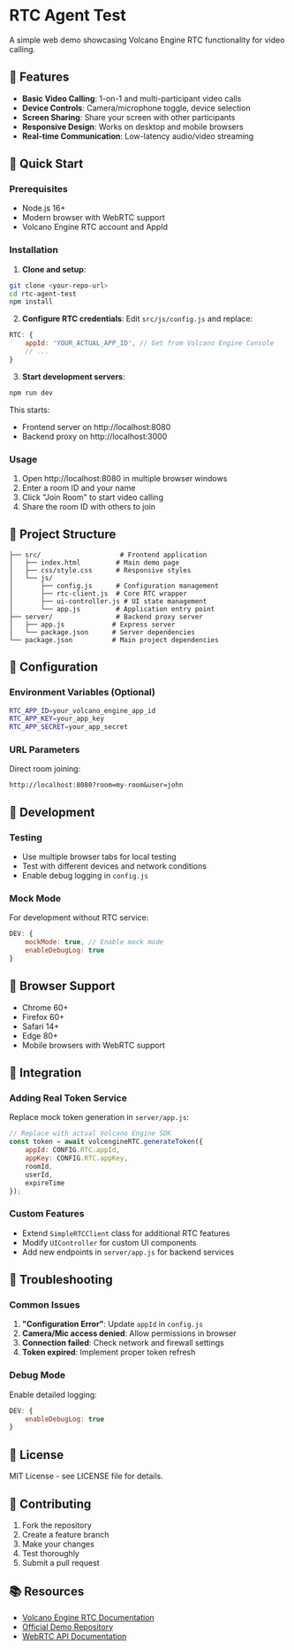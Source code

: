 # RTC Agent Test

A simple web demo showcasing Volcano Engine RTC functionality for video calling.

## 🎯 Features

- **Basic Video Calling**: 1-on-1 and multi-participant video calls
- **Device Controls**: Camera/microphone toggle, device selection
- **Screen Sharing**: Share your screen with other participants
- **Responsive Design**: Works on desktop and mobile browsers
- **Real-time Communication**: Low-latency audio/video streaming

## 🚀 Quick Start

### Prerequisites
- Node.js 16+ 
- Modern browser with WebRTC support
- Volcano Engine RTC account and AppId

### Installation

1. **Clone and setup**:
```bash
git clone <your-repo-url>
cd rtc-agent-test
npm install
```

2. **Configure RTC credentials**:
Edit `src/js/config.js` and replace:
```javascript
RTC: {
    appId: 'YOUR_ACTUAL_APP_ID', // Get from Volcano Engine Console
    // ...
}
```

3. **Start development servers**:
```bash
npm run dev
```

This starts:
- Frontend server on http://localhost:8080
- Backend proxy on http://localhost:3000

### Usage

1. Open http://localhost:8080 in multiple browser windows
2. Enter a room ID and your name
3. Click "Join Room" to start video calling
4. Share the room ID with others to join

## 📁 Project Structure

```
├── src/                    # Frontend application
│   ├── index.html         # Main demo page
│   ├── css/style.css      # Responsive styles
│   └── js/
│       ├── config.js      # Configuration management
│       ├── rtc-client.js  # Core RTC wrapper
│       ├── ui-controller.js # UI state management
│       └── app.js         # Application entry point
├── server/                # Backend proxy server
│   ├── app.js            # Express server
│   └── package.json      # Server dependencies
└── package.json          # Main project dependencies
```

## 🔧 Configuration

### Environment Variables (Optional)
```bash
RTC_APP_ID=your_volcano_engine_app_id
RTC_APP_KEY=your_app_key
RTC_APP_SECRET=your_app_secret
```

### URL Parameters
Direct room joining:
```
http://localhost:8080?room=my-room&user=john
```

## 🧪 Development

### Testing
- Use multiple browser tabs for local testing
- Test with different devices and network conditions
- Enable debug logging in `config.js`

### Mock Mode
For development without RTC service:
```javascript
DEV: {
    mockMode: true, // Enable mock mode
    enableDebugLog: true
}
```

## 📱 Browser Support

- Chrome 60+
- Firefox 60+
- Safari 14+
- Edge 80+
- Mobile browsers with WebRTC support

## 🔗 Integration

### Adding Real Token Service
Replace mock token generation in `server/app.js`:

```javascript
// Replace with actual Volcano Engine SDK
const token = await volcengineRTC.generateToken({
    appId: CONFIG.RTC.appId,
    appKey: CONFIG.RTC.appKey,
    roomId,
    userId,
    expireTime
});
```

### Custom Features
- Extend `SimpleRTCClient` class for additional RTC features
- Modify `UIController` for custom UI components
- Add new endpoints in `server/app.js` for backend services

## 🐛 Troubleshooting

### Common Issues

1. **"Configuration Error"**: Update `appId` in `config.js`
2. **Camera/Mic access denied**: Allow permissions in browser
3. **Connection failed**: Check network and firewall settings
4. **Token expired**: Implement proper token refresh

### Debug Mode
Enable detailed logging:
```javascript
DEV: {
    enableDebugLog: true
}
```

## 📄 License

MIT License - see LICENSE file for details.

## 🤝 Contributing

1. Fork the repository
2. Create a feature branch
3. Make your changes
4. Test thoroughly
5. Submit a pull request

## 📚 Resources

- [Volcano Engine RTC Documentation](https://www.volcengine.com/docs/6348/75707)
- [Official Demo Repository](https://github.com/volcengine/rtc-aigc-demo)
- [WebRTC API Documentation](https://developer.mozilla.org/en-US/docs/Web/API/WebRTC_API)